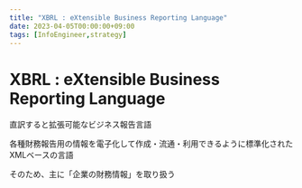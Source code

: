 ```yaml
---
title: "XBRL : eXtensible Business Reporting Language"
date: 2023-04-05T00:00:00+09:00
tags: [InfoEngineer,strategy]
---
```

# XBRL : eXtensible Business Reporting Language

直訳すると拡張可能なビジネス報告言語

各種財務報告用の情報を電子化して作成・流通・利用できるように標準化されたXMLベースの言語

そのため、主に「企業の財務情報」を取り扱う